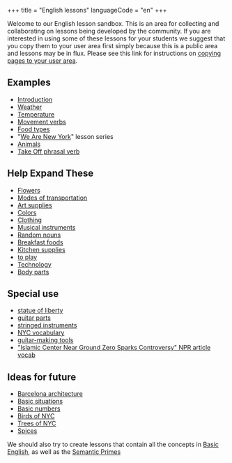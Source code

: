 +++
title = "English lessons"
languageCode = "en"
+++

Welcome to our English lesson sandbox. This is an area for collecting
and collaborating on lessons being developed by the community. If you
are interested in using some of these lessons for your students we
suggest that you copy them to your user area first simply because this
is a public area and lessons may be in flux. Please see this link for
instructions on [copying pages to your user area](/en/User_Pages).

## Examples

  - [Introduction](/en/Introduction)
  - [Weather](/en/Weather)
  - [Temperature](/en/Temperature)
  - [Movement verbs](/en/Movement_verbs)
  - [Food types](/en/Food)
  - "[We Are New York](/en/WANY)" lesson series
  - [Animals](/en/Animals)
  - [Take Off phrasal verb](/en/Take_Off_phrasal_verb)

## Help Expand These

  - [Flowers](/en/Flowers)
  - [Modes of transportation](/en/Modes_of_transportation)
  - [Art supplies](/en/Art_supplies)
  - [Colors](/en/Colors)
  - [Clothing](/en/Clothing)
  - [Musical instruments](/en/Musical_instruments)
  - [Random nouns](/en/Random_nouns)
  - [Breakfast foods](/en/Breakfast_foods)
  - [Kitchen supplies](/en/Kitchen_supplies)
  - [to play](/en/to_play)
  - [Technology](/en/Technology)
  - [Body parts](/en/Body_parts)

## Special use

  - [statue of liberty](/en/statue_of_liberty)
  - [guitar parts](/en/guitar_parts)
  - [stringed instruments](/en/stringed_instruments)
  - [NYC vocabulary](/en/NYC_vocabulary)
  - [guitar-making tools](/en/guitar-making_tools)
  - ["Islamic Center Near Ground Zero Sparks Controversy" NPR article
    vocab](/en/vocabulary_for_NPR_article%2C_%27Islamic_Center_Near_Ground_Zero_Sparks_Controversy%27)

## Ideas for future

  - [Barcelona architecture](/en/Barcelona_architecture)
  - [Basic situations](/en/Basic_situations)
  - [Basic numbers](/en/Basic_numbers)
  - [Birds of NYC](/en/Birds_of_NYC)
  - [Trees of NYC](/en/Trees_of_NYC)
  - [Spices](/en/Spices)

We should also try to create lessons that contain all the concepts in
[Basic English](http://en.wikipedia.org/wiki/Basic_English), as well as
the [Semantic Primes](http://en.wikipedia.org/wiki/Semantic_primes)
